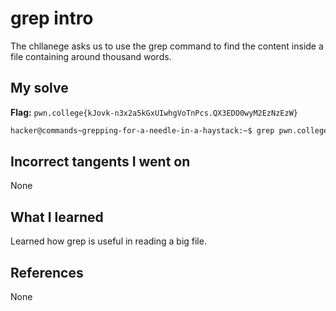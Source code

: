 # grep intro
The chllanege asks us to use the grep command to find the content inside a file containing around thousand words.
## My solve
**Flag:** `pwn.college{kJovk-n3x2a5kGxUIwhgVoTnPcs.QX3EDO0wyM2EzNzEzW}`

```bash
hacker@commands~grepping-for-a-needle-in-a-haystack:~$ grep pwn.college /challenge/data.txt
```
## Incorrect tangents I went on
None
## What I learned
Learned how grep is useful in reading a big file.
## References 
None
